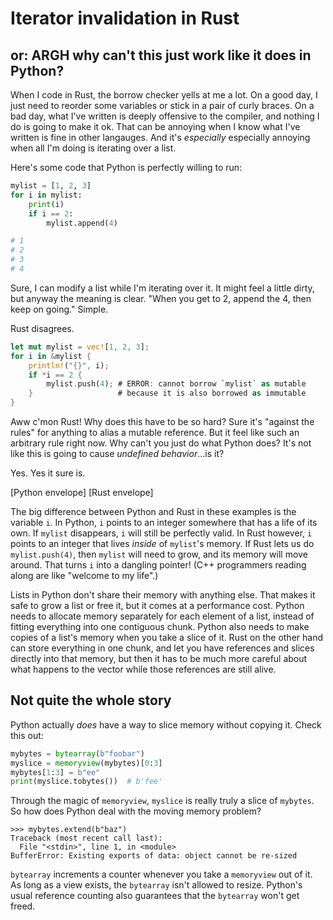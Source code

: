 # Iterator invalidation in Rust

## or: ARGH why can't this just work like it does in Python?

When I code in Rust, the borrow checker yells at me a lot. On a good day, I
just need to reorder some variables or stick in a pair of curly braces. On a
bad day, what I've written is deeply offensive to the compiler, and nothing I
do is going to make it ok. That can be annoying when I know what I've written
is fine in other langauges. And it's *especially* especially annoying when all
I'm doing is iterating over a list.

Here's some code that Python is perfectly willing to run:

```python
mylist = [1, 2, 3]
for i in mylist:
    print(i)
    if i == 2:
        mylist.append(4)

# 1
# 2
# 3
# 4
```

Sure, I can modify a list while I'm iterating over it. It might feel a little
dirty, but anyway the meaning is clear. "When you get to 2, append the 4, then
keep on going." Simple.

Rust disagrees.

```rust
let mut mylist = vec![1, 2, 3];
for i in &mylist {
    println!("{}", i);
    if *i == 2 {
        mylist.push(4); # ERROR: cannot borrow `mylist` as mutable
    }                   # because it is also borrowed as immutable
}

```

Aww c'mon Rust! Why does this have to be so hard? Sure it's "against the rules"
for anything to alias a mutable reference. But it feel like such an arbitrary
rule right now. Why can't you just do what Python does? It's not like this is
going to cause *undefined behavior*...is it?

Yes. Yes it sure is.

[Python envelope] [Rust envelope]

The big difference between Python and Rust in these examples is the variable
`i`. In Python, `i` points to an integer somewhere that has a life of its own.
If `mylist` disappears, `i` will still be perfectly valid. In Rust however, `i`
points to an integer that lives *inside* of `mylist`'s memory. If Rust lets us
do `mylist.push(4)`, then `mylist` will need to grow, and its memory will move
around. That turns `i` into a dangling pointer! (C++ programmers reading along
are like "welcome to my life".)

Lists in Python don't share their memory with anything else. That makes it safe
to grow a list or free it, but it comes at a performance cost. Python needs to
allocate memory separately for each element of a list, instead of fitting
everything into one contiguous chunk. Python also needs to make copies of a
list's memory when you take a slice of it. Rust on the other hand can store
everything in one chunk, and let you have references and slices directly into
that memory, but then it has to be much more careful about what happens to the
vector while those references are still alive.

## Not quite the whole story

Python actually *does* have a way to slice memory without copying it. Check
this out:

```python
mybytes = bytearray(b"foobar")
myslice = memoryview(mybytes)[0:3]
mybytes[1:3] = b"ee"
print(myslice.tobytes())  # b'fee'
```

Through the magic of `memoryview`, `myslice` is really truly a slice of
`mybytes`. So how does Python deal with the moving memory problem?

```
>>> mybytes.extend(b"baz")
Traceback (most recent call last):
  File "<stdin>", line 1, in <module>
BufferError: Existing exports of data: object cannot be re-sized
```

`bytearray` increments a counter whenever you take a `memoryview` out of it. As
long as a view exists, the `bytearray` isn't allowed to resize. Python's usual
reference counting also guarantees that the `bytearray` won't get freed.
